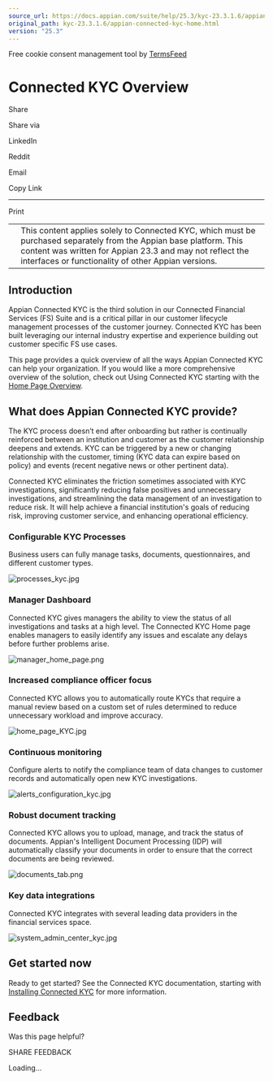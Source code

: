 ```yaml
---
source_url: https://docs.appian.com/suite/help/25.3/kyc-23.3.1.6/appian-connected-kyc-home.html
original_path: kyc-23.3.1.6/appian-connected-kyc-home.html
version: "25.3"
---
```


Free cookie consent management tool by [TermsFeed](https://www.termsfeed.com/)

# Connected KYC Overview

Share

Share via

LinkedIn

Reddit

Email

Copy Link

* * *

Print

<table><tbody><tr><td><i class="fa fa-check-square-o" aria-hidden="true"></i></td><td>This content applies solely to Connected KYC, which must be purchased separately from the Appian base platform. This content was written for Appian 23.3 and may not reflect the interfaces or functionality of other Appian versions.</td></tr></tbody></table>

## Introduction

Appian Connected KYC is the third solution in our Connected Financial Services (FS) Suite and is a critical pillar in our customer lifecycle management processes of the customer journey. Connected KYC has been built leveraging our internal industry expertise and experience building out customer specific FS use cases.

This page provides a quick overview of all the ways Appian Connected KYC can help your organization. If you would like a more comprehensive overview of the solution, check out Using Connected KYC starting with the [Home Page Overview](home-page-overview.html).

## What does Appian Connected KYC provide?

The KYC process doesn’t end after onboarding but rather is continually reinforced between an institution and customer as the customer relationship deepens and extends. KYC can be triggered by a new or changing relationship with the customer, timing (KYC data can expire based on policy) and events (recent negative news or other pertinent data).

Connected KYC eliminates the friction sometimes associated with KYC investigations, significantly reducing false positives and unnecessary investigations, and streamlining the data management of an investigation to reduce risk. It will help achieve a financial institution's goals of reducing risk, improving customer service, and enhancing operational efficiency.

### Configurable KYC Processes

Business users can fully manage tasks, documents, questionnaires, and different customer types.

![processes_kyc.jpg](images/processes_kyc.jpg)

### Manager Dashboard

Connected KYC gives managers the ability to view the status of all investigations and tasks at a high level. The Connected KYC Home page enables managers to easily identify any issues and escalate any delays before further problems arise.

![manager_home_page.png](images/manager_home_page.png)

### Increased compliance officer focus

Connected KYC allows you to automatically route KYCs that require a manual review based on a custom set of rules determined to reduce unnecessary workload and improve accuracy.

![home_page_KYC.jpg](images/home_page_KYC.jpg)

### Continuous monitoring

Configure alerts to notify the compliance team of data changes to customer records and automatically open new KYC investigations.

![alerts_configuration_kyc.jpg](images/alerts_configuration_kyc.jpg)

### Robust document tracking

Connected KYC allows you to upload, manage, and track the status of documents. Appian's Intelligent Document Processing (IDP) will automatically classify your documents in order to ensure that the correct documents are being reviewed.

![documents_tab.png](images/documents_tab.png)

### Key data integrations

Connected KYC integrates with several leading data providers in the financial services space.

![system_admin_center_kyc.jpg](images/system_admin_center_kyc.jpg)

## Get started now

Ready to get started? See the Connected KYC documentation, starting with [Installing Connected KYC](installing-the-solution.html) for more information.

## Feedback

Was this page helpful?

SHARE FEEDBACK

Loading...